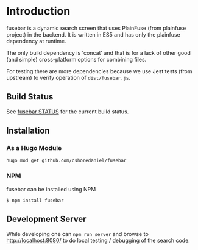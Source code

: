 
# Introduction

fusebar is a dynamic search screen that uses PlainFuse (from
plainfuse project) in the backend.  It is written in ES5 and has only
the plainfuse dependency at runtime.

The only build dependency is 'concat' and that is for a lack of other
good (and simple) cross-platform options for combining files.

For testing there are more dependencies because we use Jest tests (from
upstream) to verify operation of `dist/fusebar.js`.

## Build Status

See [fusebar
STATUS](https://github.com/cshoredaniel/fusebar/blob/master/STATUS.md)
for the current build status.

## Installation

### As a Hugo Module

```shell
hugo mod get github.com/cshoredaniel/fusebar
```

### NPM

fusebar can be installed using NPM

```shell
$ npm install fusebar
```

## Development Server

While developing one can ``npm run server`` and browse to
<http://localhost:8080/> to do local testing / debugging of
the search code.
